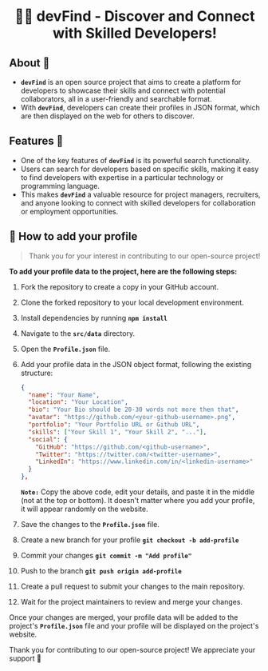 <div align="center">
<h1>👩‍💻 devFind - Discover and Connect with Skilled Developers!</h1>
</div>

## About 🚀
+ **`devFind`** is an open source project that aims to create a platform for developers to showcase their skills and connect with potential collaborators, all in a user-friendly and searchable format. 
+ With **`devFind`**, developers can create their profiles in JSON format, which are then displayed on the web for others to discover.

## Features 💪
+ One of the key features of **`devFind`** is its powerful search functionality. 
+ Users can search for developers based on specific skills, making it easy to find developers with expertise in a particular technology or programming language. 
+ This makes **`devFind`** a valuable resource for project managers, recruiters, and anyone looking to connect with skilled developers for collaboration or employment opportunities.

## 🤔 How to add your profile

> Thank you for your interest in contributing to our open-source project! <br>

**To add your profile data to the project, here are the following steps:**

1. Fork the repository to create a copy in your GitHub account.
2. Clone the forked repository to your local development environment.
3. Install dependencies by running **`npm install`**
4. Navigate to the **`src/data`** directory.
5. Open the **`Profile.json`** file.
6. Add your profile data in the JSON object format, following the existing structure:


   ```json
   {
     "name": "Your Name",
     "location": "Your Location",
     "bio": "Your Bio should be 20-30 words not more then that",
     "avatar": "https://github.com/<your-github-username>.png",
     "portfolio": "Your Portfolio URL or Github URL",
     "skills": ["Your Skill 1", "Your Skill 2", "..."],
     "social": {
       "GitHub": "https://github.com/<github-username>",
       "Twitter": "https://twitter.com/<twitter-username>",
       "LinkedIn": "https://www.linkedin.com/in/<linkedin-username>"
     }
   },
   ```
   **`Note:`** Copy the above code, edit your details, and paste it in the middle (not at the top or bottom). It doesn't matter where you add your profile, it will appear randomly on the website.
7. Save the changes to the **`Profile.json`** file.
8. Create a new branch for your profile **`git checkout -b add-profile`**
9. Commit your changes **`git commit -m "Add profile"`**
10. Push to the branch **`git push origin add-profile`**
11. Create a pull request to submit your changes to the main repository.
12. Wait for the project maintainers to review and merge your changes.

Once your changes are merged, your profile data will be added to the project's **`Profile.json`** file and your profile will be displayed on the project's website.

Thank you for contributing to our open-source project! We appreciate your support 🚀
